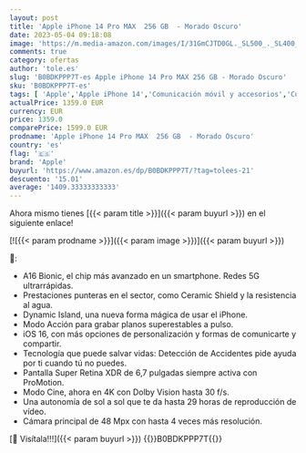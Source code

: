 ```yaml
---
layout: post
title: 'Apple iPhone 14 Pro MAX  256 GB  - Morado Oscuro'
date: 2023-05-04 09:18:08
image: 'https://m.media-amazon.com/images/I/31GmCJTD0GL._SL500_._SL400_.jpg'
comments: true
category: ofertas
author: 'tole.es'
slug: 'B0BDKPPP7T-es Apple iPhone 14 Pro MAX 256 GB - Morado Oscuro'
sku: 'B0BDKPPP7T-es'
tags: [ 'Apple','Apple iPhone 14','Comunicación móvil y accesorios','Custom Stores','Electrónica','Móviles','Móviles y smartphones libres','Self Service','Special Features Stores','apple','iPhone','iphone','partition_000','partition_015','🇪🇸', ]
actualPrice: 1359.0 EUR
currency: EUR
price: 1359.0
comparePrice: 1599.0 EUR
prodname: 'Apple iPhone 14 Pro MAX  256 GB  - Morado Oscuro'
country: 'es'
flag: '🇪🇸'
brand: 'Apple'
buyurl: 'https://www.amazon.es/dp/B0BDKPPP7T/?tag=tolees-21'
descuento: '15.01'
average: '1409.33333333333'
---
```


Ahora mismo tienes [{{< param title >}}]({{< param buyurl >}}) en el siguiente enlace!

[![{{< param prodname >}}]({{< param image >}})]({{< param buyurl >}})

🔎:

- A16 Bionic, el chip más avanzado en un smartphone. Redes 5G ultrarrápidas.
- Prestaciones punteras en el sector, como Ceramic Shield y la resistencia al agua.
- Dynamic Island, una nueva forma mágica de usar el iPhone.
- Modo Acción para grabar planos superestables a pulso.
- iOS 16, con más opciones de personalización y formas de comunicarte y compartir.
- Tecnología que puede salvar vidas: Detección de Accidentes pide ayuda por ti cuando tú no puedes.
- Pantalla Super Retina XDR de 6,7 pulgadas siempre activa con ProMotion.
- Modo Cine, ahora en 4K con Dolby Vision hasta 30 f/s.
- Una autonomía de sol a sol que te da hasta 29 horas de reproducción de vídeo.
- Cámara principal de 48 Mpx con hasta 4 veces más resolución.

[🛒 Visítala!!!]({{< param buyurl >}})
{{<world>}}B0BDKPPP7T{{</world>}}
